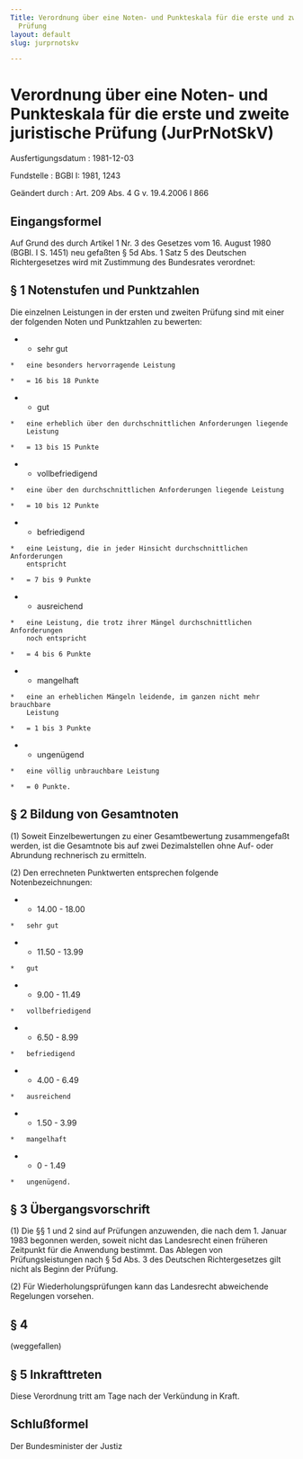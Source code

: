```yaml
---
Title: Verordnung über eine Noten- und Punkteskala für die erste und zweite juristische
  Prüfung
layout: default
slug: jurprnotskv

---
```


# Verordnung über eine Noten- und Punkteskala für die erste und zweite juristische Prüfung (JurPrNotSkV)

Ausfertigungsdatum
:   1981-12-03

Fundstelle
:   BGBl I: 1981, 1243

Geändert durch
:   Art. 209 Abs. 4 G v. 19.4.2006 I 866


## Eingangsformel

Auf Grund des durch Artikel 1 Nr. 3 des Gesetzes vom 16. August 1980
(BGBl. I S. 1451) neu gefaßten § 5d Abs. 1 Satz 5 des Deutschen
Richtergesetzes wird mit Zustimmung des Bundesrates verordnet:


## § 1 Notenstufen und Punktzahlen

Die einzelnen Leistungen in der ersten und zweiten Prüfung sind mit
einer der folgenden Noten und Punktzahlen zu bewerten:

*    *   sehr gut

    *   eine besonders hervorragende Leistung

    *   = 16 bis 18 Punkte


*    *   gut

    *   eine erheblich über den durchschnittlichen Anforderungen liegende
        Leistung

    *   = 13 bis 15 Punkte


*    *   vollbefriedigend

    *   eine über den durchschnittlichen Anforderungen liegende Leistung

    *   = 10 bis 12 Punkte


*    *   befriedigend

    *   eine Leistung, die in jeder Hinsicht durchschnittlichen Anforderungen
        entspricht

    *   = 7 bis 9 Punkte


*    *   ausreichend

    *   eine Leistung, die trotz ihrer Mängel durchschnittlichen Anforderungen
        noch entspricht

    *   = 4 bis 6 Punkte


*    *   mangelhaft

    *   eine an erheblichen Mängeln leidende, im ganzen nicht mehr brauchbare
        Leistung

    *   = 1 bis 3 Punkte


*    *   ungenügend

    *   eine völlig unbrauchbare Leistung

    *   = 0 Punkte.





## § 2 Bildung von Gesamtnoten

(1) Soweit Einzelbewertungen zu einer Gesamtbewertung zusammengefaßt
werden, ist die Gesamtnote bis auf zwei Dezimalstellen ohne Auf- oder
Abrundung rechnerisch zu ermitteln.

(2) Den errechneten Punktwerten entsprechen folgende
Notenbezeichnungen:

*    *   14.00 - 18.00

    *   sehr gut


*    *   11.50 - 13.99

    *   gut


*    *   9.00 - 11.49

    *   vollbefriedigend


*    *   6.50 - 8.99

    *   befriedigend


*    *   4.00 - 6.49

    *   ausreichend


*    *   1.50 - 3.99

    *   mangelhaft


*    *   0 - 1.49

    *   ungenügend.





## § 3 Übergangsvorschrift

(1) Die §§ 1 und 2 sind auf Prüfungen anzuwenden, die nach dem 1.
Januar 1983 begonnen werden, soweit nicht das Landesrecht einen
früheren Zeitpunkt für die Anwendung bestimmt. Das Ablegen von
Prüfungsleistungen nach § 5d Abs. 3 des Deutschen Richtergesetzes gilt
nicht als Beginn der Prüfung.

(2) Für Wiederholungsprüfungen kann das Landesrecht abweichende
Regelungen vorsehen.


## § 4

(weggefallen)


## § 5 Inkrafttreten

Diese Verordnung tritt am Tage nach der Verkündung in Kraft.


## Schlußformel

Der Bundesminister der Justiz

